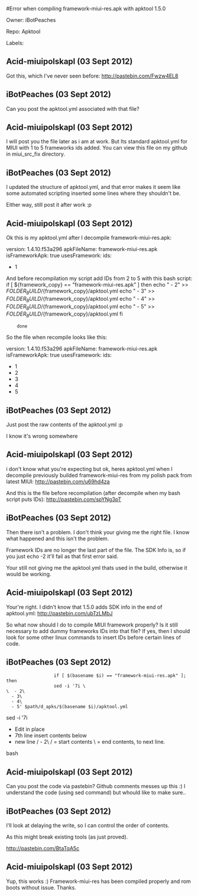 #Error when compiling framework-miui-res.apk with apktool 1.5.0

Owner: iBotPeaches

Repo: Apktool

Labels: 

## Acid-miuipolskapl (03 Sept 2012)

Got this, which I've never seen before:
http://pastebin.com/Fwzw4EL8


## iBotPeaches (03 Sept 2012)

Can you post the apktool.yml associated with that file?


## Acid-miuipolskapl (03 Sept 2012)

I will post you the file later as i am at work. But Its standard apktool.yml for MIUI with 1 to 5 frameworks ids added. You can view this file on my github in miui_src_fix directory. 


## iBotPeaches (03 Sept 2012)

I updated the structure of apktool.yml, and that error makes it seem like some automated scripting inserted some lines where they shouldn't be.

Either way, still post it after work :p


## Acid-miuipolskapl (03 Sept 2012)

Ok this is my apktool.yml after I decompile framework-miui-res.apk: 

version: 1.4.10.f53a296
apkFileName: framework-miui-res.apk
isFrameworkApk: true
usesFramework:
  ids:
- 1

And before recompilation my script add IDs from 2 to 5 with this bash script:
        if [ ${framework_copy} == "framework-miui-res.apk" ]
            then
            echo "  - 2" >> $FOLDER_BUILD/${framework_copy}/apktool.yml
            echo "  - 3" >> $FOLDER_BUILD/${framework_copy}/apktool.yml
            echo "  - 4" >> $FOLDER_BUILD/${framework_copy}/apktool.yml
            echo "  - 5" >> $FOLDER_BUILD/${framework_copy}/apktool.yml
            fi

```
    done
```

So the file when recompile looks like this:

version: 1.4.10.f53a296
apkFileName: framework-miui-res.apk
isFrameworkApk: true
usesFramework:
  ids:
- 1
- 2
- 3
- 4
- 5


## iBotPeaches (03 Sept 2012)

Just post the raw contents of the apktool.yml :p

I know it's wrong somewhere 


## Acid-miuipolskapl (03 Sept 2012)

i don't know what you're expecting but ok, heres apktool.yml when I decompile previously builded framework-miui-res from my polish pack from latest MIUI:
http://pastebin.com/u69hd4za

And this is the file before recompilation (after decompile when my bash script puts IDs):
http://pastebin.com/spYNg3pT


## iBotPeaches (03 Sept 2012)

Then there isn't a problem. I don't think your giving me the right file. I know what happened and this isn't the problem.

Framework IDs are no longer the last part of the file. The SDK Info is, so if you just echo -2 it'll fail as that first error said.

Your still not giving me the apktool.yml thats used in the build, otherwise it would be working.


## Acid-miuipolskapl (03 Sept 2012)

Your're right. I didn't know that 1.5.0 adds SDK info in the end of apktool.yml:
http://pastebin.com/ubTzLMbJ

So what now should I do to compile MIUI framework properly? Is it still necessary to add dummy frameworks IDs into that file?
If yes, then I should look for some other linux commands to insert IDs before certain lines of code.


## iBotPeaches (03 Sept 2012)

```
                  if [ $(basename $i) == "framework-miui-res.apk" ]; then
                  sed -i '7i \
\  - 2\
  - 3\
  - 4\
  - 5' $path/d_apks/$(basename $i)/apktool.yml
```

sed -i '7i
- Edit in place
- 7th line insert contents below
- new line
  / - 2\ 
  / = start contents
  \ = end contents, to next line.

bash


## Acid-miuipolskapl (03 Sept 2012)

Can you post the code via pastebin? Github comments messes up this :)
I understand the code (using sed command) but whould like to make sure..


## iBotPeaches (03 Sept 2012)

I'll look at delaying the write, so I can control the order of contents.

As this might break existing tools (as just proved).

http://pastebin.com/BtaTqA5c


## Acid-miuipolskapl (03 Sept 2012)

Yup, this works :) Framework-miui-res has been compiled properly and rom boots without issue. Thanks.



